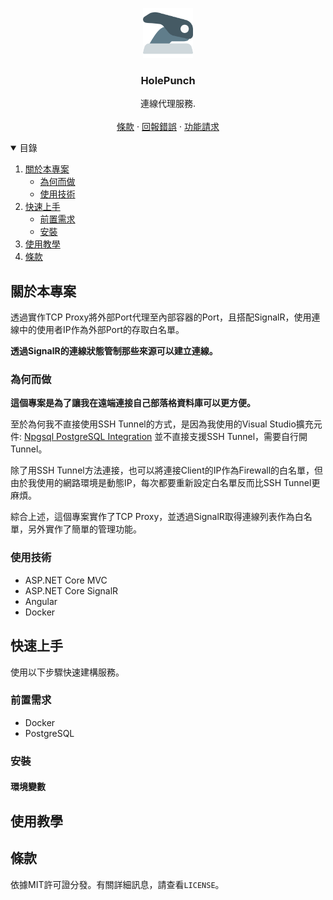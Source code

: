 <p align="center">
  <a href="https://github.com/XuPeiYao/HolePunch">
    <img src="docs/images/logo.png" alt="Logo" width="80" height="80">
  </a>

  <h3 align="center">HolePunch</h3>

  <p align="center">
    連線代理服務.
    <br />
    <br />    
    <a href="https://github.com/XuPeiYao/HolePunch/blob/master/LICENSE">條款</a>
    ·
    <a href="https://github.com/XuPeiYao/HolePunch/issues">回報錯誤</a>
    ·
    <a href="https://github.com/XuPeiYao/HolePunch/issues">功能請求</a>
  </p>
</p>

<!-- TABLE OF CONTENTS -->
<details open="open">
  <summary>目錄</summary>
  <ol>
    <li>
      <a href="#關於本專案">關於本專案</a>
      <ul>
        <li><a href="#為何而做">為何而做</a></li>
        <li><a href="#使用技術">使用技術</a></li>
      </ul>
    </li>
    <li>
      <a href="#快速上手">快速上手</a>
      <ul>
        <li><a href="#前置需求">前置需求</a></li>
        <li><a href="#安裝">安裝</a></li>
      </ul>
    </li>
    <li><a href="#使用教學">使用教學</a></li>
    <li><a href="#條款">條款</a></li>
  </ol>
</details>

## 關於本專案

透過實作TCP Proxy將外部Port代理至內部容器的Port，且搭配SignalR，使用連線中的使用者IP作為外部Port的存取白名單。

**透過SignalR的連線狀態管制那些來源可以建立連線。**

### 為何而做

**這個專案是為了讓我在遠端連接自己部落格資料庫可以更方便。**

至於為何我不直接使用SSH Tunnel的方式，是因為我使用的Visual Studio擴充元件: [Npgsql PostgreSQL Integration](https://marketplace.visualstudio.com/items?itemName=RojanskyS.NpgsqlPostgreSQLIntegration) 並不直接支援SSH Tunnel，需要自行開Tunnel。

除了用SSH Tunnel方法連接，也可以將連接Client的IP作為Firewall的白名單，但由於我使用的網路環境是動態IP，每次都要重新設定白名單反而比SSH Tunnel更麻煩。

綜合上述，這個專案實作了TCP Proxy，並透過SignalR取得連線列表作為白名單，另外實作了簡單的管理功能。

### 使用技術

* ASP.NET Core MVC
* ASP.NET Core SignalR
* Angular
* Docker

## 快速上手

使用以下步驟快速建構服務。

### 前置需求

* Docker 
* PostgreSQL

### 安裝

#### 環境變數

## 使用教學

## 條款

依據MIT許可證分發。有關詳細訊息，請查看`LICENSE`。